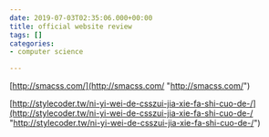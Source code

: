 ```yaml
---
date: 2019-07-03T02:35:06.000+00:00
title: official website review
tags: []
categories:
- computer science

---
```

[http://smacss.com/](http://smacss.com/ "http://smacss.com/")

[http://stylecoder.tw/ni-yi-wei-de-csszui-jia-xie-fa-shi-cuo-de-/](http://stylecoder.tw/ni-yi-wei-de-csszui-jia-xie-fa-shi-cuo-de-/ "http://stylecoder.tw/ni-yi-wei-de-csszui-jia-xie-fa-shi-cuo-de-/")
